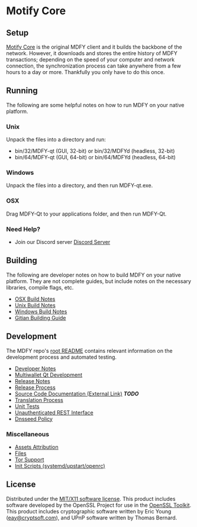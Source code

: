 Motify Core
=====================

Setup
---------------------
[Motify Core](https://Motify.com) is the original MDFY client and it builds the backbone of the network. However, it downloads and stores the entire history of MDFY transactions; depending on the speed of your computer and network connection, the synchronization process can take anywhere from a few hours to a day or more. Thankfully you only have to do this once.

Running
---------------------
The following are some helpful notes on how to run MDFY on your native platform.

### Unix

Unpack the files into a directory and run:

- bin/32/MDFY-qt (GUI, 32-bit) or bin/32/MDFYd (headless, 32-bit)
- bin/64/MDFY-qt (GUI, 64-bit) or bin/64/MDFYd (headless, 64-bit)

### Windows

Unpack the files into a directory, and then run MDFY-qt.exe.

### OSX

Drag MDFY-Qt to your applications folder, and then run MDFY-Qt.

### Need Help?

* Join our Discord server [Discord Server](https://discord.Motify.com)

Building
---------------------
The following are developer notes on how to build MDFY on your native platform. They are not complete guides, but include notes on the necessary libraries, compile flags, etc.

- [OSX Build Notes](build-osx.md)
- [Unix Build Notes](build-unix.md)
- [Windows Build Notes](build-windows.md)
- [Gitian Building Guide](gitian-building.md)

Development
---------------------
The MDFY repo's [root README](https://github.com/Motify/MDFY/blob/master/README.md) contains relevant information on the development process and automated testing.

- [Developer Notes](developer-notes.md)
- [Multiwallet Qt Development](multiwallet-qt.md)
- [Release Notes](release-notes.md)
- [Release Process](release-process.md)
- [Source Code Documentation (External Link)](https://dev.visucore.com/bitcoin/doxygen/) ***TODO***
- [Translation Process](translation_process.md)
- [Unit Tests](unit-tests.md)
- [Unauthenticated REST Interface](REST-interface.md)
- [Dnsseed Policy](dnsseed-policy.md)

### Miscellaneous
- [Assets Attribution](assets-attribution.md)
- [Files](files.md)
- [Tor Support](tor.md)
- [Init Scripts (systemd/upstart/openrc)](init.md)

License
---------------------
Distributed under the [MIT/X11 software license](http://www.opensource.org/licenses/mit-license.php).
This product includes software developed by the OpenSSL Project for use in the [OpenSSL Toolkit](https://www.openssl.org/). This product includes
cryptographic software written by Eric Young ([eay@cryptsoft.com](mailto:eay@cryptsoft.com)), and UPnP software written by Thomas Bernard.
